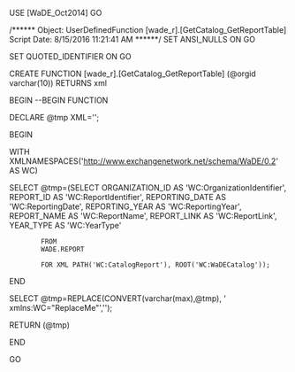 ﻿USE [WaDE_Oct2014]
GO

/****** Object:  UserDefinedFunction [wade_r].[GetCatalog_GetReportTable]    Script Date: 8/15/2016 11:21:41 AM ******/
SET ANSI_NULLS ON
GO

SET QUOTED_IDENTIFIER ON
GO



CREATE FUNCTION [wade_r].[GetCatalog_GetReportTable] (@orgid varchar(10))
  RETURNS xml

BEGIN
--BEGIN FUNCTION

DECLARE @tmp XML='';

BEGIN

WITH XMLNAMESPACES('http://www.exchangenetwork.net/schema/WaDE/0.2' AS WC)

SELECT @tmp=(SELECT ORGANIZATION_ID AS 'WC:OrganizationIdentifier',
			REPORT_ID AS 'WC:ReportIdentifier',
			REPORTING_DATE AS 'WC:ReportingDate',
			REPORTING_YEAR AS 'WC:ReportingYear',
			REPORT_NAME AS 'WC:ReportName',
			REPORT_LINK AS 'WC:ReportLink',
			YEAR_TYPE AS 'WC:YearType'
	
			FROM 
			WADE.REPORT
					
			FOR XML PATH('WC:CatalogReport'), ROOT('WC:WaDECatalog'));
END

SELECT @tmp=REPLACE(CONVERT(varchar(max),@tmp), ' xmlns:WC="ReplaceMe"','');

RETURN (@tmp)
		
END




GO


